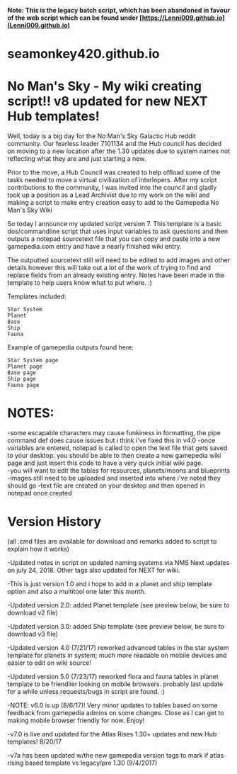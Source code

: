 **Note: This is the legacy batch script, which has been abandoned in favour of the web script which can be found under [https://Lenni009.github.io](Lenni009.github.io)**
# seamonkey420.github.io
# No Man's Sky - My wiki creating script!! v8 updated for new NEXT Hub templates!

Well, today is a big day for the No Man's Sky Galactic Hub reddit community.  Our fearless leader 7101134 and the Hub council has decided on moving to a new location after the 1.30 updates due to system names not reflecting what they are and just starting a new.

Prior to the move, a Hub Council was created to help offload some of the tasks needed to move a virtual civilization of interlopers.  After my script contributions to the community, I was invited into the council and gladly took up a position as a Lead Archivist due to my work on the wiki and making a script to make entry creation easy to add to the Gamepedia No Man's Sky Wiki

So today I announce my updated script version 7.  This template is a basic dos/commandline script that uses input variables to ask questions and then outputs a notepad sourcetext file that you can copy and paste into a new gamepedia.com entry and have a nearly finished wiki entry.

The outputted sourcetext still will need to be edited to add images and other details however this will take out a lot of the work of trying to find and replace fields from an already existing entry.  Notes have been made in the template to help users know what to put where. :)

Templates included:

    Star System
    Planet
    Base
    Ship
    Fauna



Example of gamepedia outputs found here:

    Star System page
    Planet page
    Base page
    Ship page
    Fauna page


# NOTES: 

-some escapable characters may cause funkiness in formatting, the pipe command def does cause issues but i think i've fixed this in v4.0
-once variables are entered, notepad is called to open the text file that gets saved to your desktop. you should be able to then create a new gamepedia wiki page and just insert this code to have a very quick initial wiki page.  
-you will want to edit the tables for resources, planets/moons and blueprints
-images still need to be uploaded and inserted into where i've noted they should go
-text file are created on your desktop and then opened in notepad once created


# Version History
(all .cmd files are available for download and remarks added to script to explain how it works)

-Updated notes in script on updated naming systems via NMS Next updates on july 24, 2018. Other tags also updated for NEXT for wiki.

-This is just version 1.0 and i hope to add in a planet and ship template option and also a multitool one later this month.

-Updated version 2.0: added Planet template (see preview below, be sure to download v2 file)

-Updated version 3.0: added Ship template (see preview below, be sure to download v3 file)

-Updated version 4.0 (7/21/17) reworked advanced tables in the star system template for planets in system; much more readable on mobile devices and easier to edit on wiki source!

-Updated version 5.0 (7/23/17) reworked flora and fauna tables in planet template to be friendlier looking on mobile browsers. probably last update for a while unless requests/bugs in script are found. :)

-NOTE: v6.0 is up (8/6/17)!  Very minor updates to tables based on some feedback from gamepedia admins on some changes. Close as I can get to making mobile browser friendly for now. Enjoy!

-v7.0 is live and updated for the Atlas Rises 1.30+ updates and new Hub templates! 8/20/17 

-v7a has been updated w/the new gamepedia version tags to mark if atlas rising based template vs legacy/pre 1.30 (9/4/2017)
